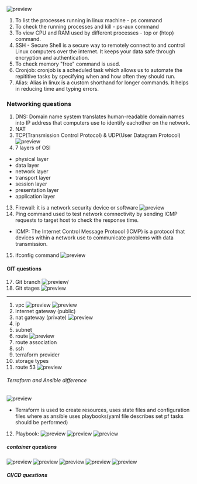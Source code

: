![preview](images/interview%20topics.png)
1. To list the processes running in linux machine - ps command
2. To check the running processes and kill - ps-aux command
3. To view CPU and RAM used by different processes - top or (htop) command.
4. SSH - Secure Shell is a secure way to remotely connect to and control Linux computers over the internet. It keeps your data safe through encryption and authentication.
5. To check memory "free" command is used.
6. Cronjob: cronjob is a scheduled task which allows us to automate the repititive tasks by specifying when and how often they should run.
7. Alias: Alias in linux is a custom shorthand for longer commands. It helps in reducing time and typing errors.
### Networking questions
1. DNS: Domain name system translates human-readable domain names into IP address that computers use to identify eachother on the network.
10. NAT
11. TCP(Transmission Control Protocol) & UDP(User Datagram Protocol)
![preview](Images/Tcp_udp.png)
12. 7 layers of OSI
* physical layer
* data layer
* network layer
* transport layer
* session layer
* presentation layer
* application layer
13. Firewall: it is a network security device or software 
![preview](Images/firewall.png)
14. Ping command used to test network comnectivity by sending ICMP requests to target host to check the response time.
* ICMP: The Internet Control Message Protocol (ICMP) is a protocol that devices within a network use to communicate problems with data transmission.
15. ifconfig command
![preview](./Images/ifconfig.png)
####  GIT questions
17. Git branch
![preview/](./Images/git%20branch.png)
18. Git stages
![preview](./Images/git%20stage.png)
---
1. vpc
![preview](./Images/vpc.png)
![preview](./Images/vpc%20def.png)
2. internet gateway (public)
3. nat gateway (private)
![preview](./Images/private%20&%20public%20subnet.png)
4. ip
5. subnet
6. route
![preview](./Images/vpc,route.png)
7. route association
8. ssh
9. terraform provider
10. storage types
11. route 53
![preview](./Images/private.public.png)
###### Terraform and Ansible difference
![preview](./Images/tf.ansible.png)
* Terraform is used to create resources, uses state files and configuration files where as ansible uses playbooks(yaml file describes set pf tasks should be performed)
12. Playbook: 
![preview](./Images/tf%20state.png)
![preview](./Images/tf%20statefile.png)
![preview](./Images/tf%20remote%20state%20backend.png)
##### container questions
![preview](./Images/container1.png)
![preview](./Images/container3.png)
![preview](./Images/container4.png)
![preview](./Images/container5.png)
![preview](./Images/container6.png)
##### CI/CD questions

